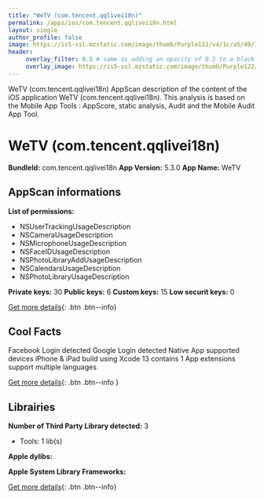 ```yaml
---
title: "WeTV (com.tencent.qqlivei18n)"
permalink: /apps/ios/com.tencent.qqlivei18n.html
layout: single
author_profile: false
image: https://is5-ssl.mzstatic.com/image/thumb/Purple122/v4/1c/a5/49/1ca549b0-ada6-057e-7791-140b55772555/AppIcon-0-0-1x_U007emarketing-0-0-0-7-0-0-sRGB-0-0-0-GLES2_U002c0-512MB-85-220-0-0.png/512x512bb.jpg
header: 
     overlay_filter: 0.5 # same as adding an opacity of 0.5 to a black background
     overlay_image: https://is5-ssl.mzstatic.com/image/thumb/Purple122/v4/1c/a5/49/1ca549b0-ada6-057e-7791-140b55772555/AppIcon-0-0-1x_U007emarketing-0-0-0-7-0-0-sRGB-0-0-0-GLES2_U002c0-512MB-85-220-0-0.png/512x512bb.jpg
---
```

WeTV (com.tencent.qqlivei18n) AppScan description of the content of the iOS application WeTV (com.tencent.qqlivei18n). This analysis is based on the Mobile App Tools : AppScore, static analysis, Audit and the Mobile Audit App Tool.

# WeTV (com.tencent.qqlivei18n)

**BundleId:** com.tencent.qqlivei18n
**App Version:** 5.3.0
**App Name:** WeTV


## AppScan informations 

**List of permissions:** 
- NSUserTrackingUsageDescription
- NSCameraUsageDescription
- NSMicrophoneUsageDescription
- NSFaceIDUsageDescription
- NSPhotoLibraryAddUsageDescription
- NSCalendarsUsageDescription
- NSPhotoLibraryUsageDescription
  
  
**Private keys:** 30
**Public keys:** 6
**Custom keys:** 15
**Low securit keys:** 0
  
[Get more details](/pricing.html){: .btn .btn--info}

## Cool Facts

Facebook Login detected
Google Login detected
Native App
supported devices iPhone & iPad
build using Xcode 13
contains 1 App extensions
support multiple languages
  
[Get more details](/pricing.html){: .btn .btn--info }

## Librairies 
**Number of Third Party Library detected:** 3
- Tools: 1 lib(s)


**Apple dylibs:**


**Apple System Library Frameworks:**


  
[Get more details](/pricing.html){: .btn .btn--info}

